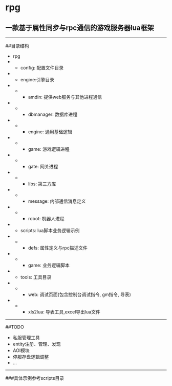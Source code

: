 # rpg
## 一款基于属性同步与rpc通信的游戏服务器lua框架

---
##目录结构
+ rpg
+ +  config: 配置文件目录
+ + engine:引擎目录
+ + + amdin: 提供web服务与其他进程通信
+ + + dbmanager: 数据库进程
+ + + engine: 通用基础逻辑
+ + + game: 游戏逻辑进程
+ + + gate: 网关进程
+ + + libs: 第三方库
+ + + message: 内部通信消息定义
+ + + robot: 机器人进程
+ + scripts: lua脚本业务逻辑示例
+ + + defs: 属性定义与rpc描述文件
+ + + game: 业务逻辑脚本
+ + tools: 工具目录
+ + + web: 调试页面(包含控制台调试指令, gm指令, 导表)
+ + + xls2lua: 导表工具,excel导出lua文件

---
##TODO
+ 私服管理工具
+ entity注册、管理、发现
+ AOI模块
+ 停服存盘逻辑调整
+ ...

---
###具体示例参考scripts目录